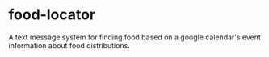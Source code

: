 # food-locator
A text message system for finding food based on a google calendar's event information about food distributions.
